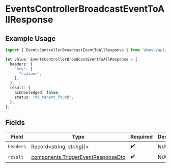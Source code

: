 # EventsControllerBroadcastEventToAllResponse

## Example Usage

```typescript
import { EventsControllerBroadcastEventToAllResponse } from "@novu/api/models/operations";

let value: EventsControllerBroadcastEventToAllResponse = {
  headers: {
    "key": [
      "<value>",
    ],
  },
  result: {
    acknowledged: false,
    status: "no_tenant_found",
  },
};
```

## Fields

| Field                                                                                    | Type                                                                                     | Required                                                                                 | Description                                                                              |
| ---------------------------------------------------------------------------------------- | ---------------------------------------------------------------------------------------- | ---------------------------------------------------------------------------------------- | ---------------------------------------------------------------------------------------- |
| `headers`                                                                                | Record<string, *string*[]>                                                               | :heavy_check_mark:                                                                       | N/A                                                                                      |
| `result`                                                                                 | [components.TriggerEventResponseDto](../../models/components/triggereventresponsedto.md) | :heavy_check_mark:                                                                       | N/A                                                                                      |